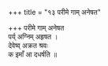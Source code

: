 +++
title = "१३ परीमे गाम् अनेषत"

+++
परीमे गाम् अनेषत  
पर्य् अग्निम् अहृषत ।  
देवेष्व् अक्रत श्रवः  
क इमाँ आ दधर्षति ॥